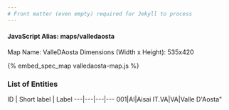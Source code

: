 ```yaml
---
# Front matter (even empty) required for Jekyll to process
---
```


#### JavaScript Alias: maps/valledaosta

Map Name: ValleDAosta
Dimensions (Width x Height): 535x420



{% embed_spec_map valledaosta-map.js %}

### List of Entities

ID | Short label | Label
---|---|---|---
001|AI|Aisai
IT.VA|VA|Valle D'Aosta"